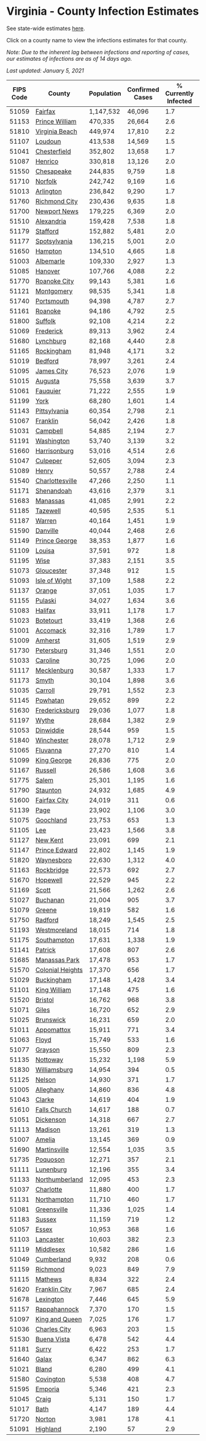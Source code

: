 # Virginia - County Infection Estimates

See state-wide estimates [here](/infections/us-va).

Click on a county name to view the infections estimates for that county.

*Note: Due to the inherent lag between infections and reporting of cases, our estimates of infections are as of 14 days ago.*

*Last updated: January 5, 2021*

|   FIPS Code |                               County |   Population |   Confirmed Cases |   % Currently Infected |   % Total Infected |
|-------------|--------------------------------------|--------------|-------------------|------------------------|--------------------|
|       51059 |                   [Fairfax](fairfax) |    1,147,532 |            46,096 |                    1.7 |               14.9 |
|       51153 |     [Prince William](prince-william) |      470,335 |            26,664 |                    2.6 |               20.5 |
|       51810 |     [Virginia Beach](virginia-beach) |      449,974 |            17,810 |                    2.2 |               12.4 |
|       51107 |                   [Loudoun](loudoun) |      413,538 |            14,569 |                    1.5 |               12.6 |
|       51041 |         [Chesterfield](chesterfield) |      352,802 |            13,658 |                    1.7 |               13.1 |
|       51087 |                   [Henrico](henrico) |      330,818 |            13,126 |                    2.0 |               13.6 |
|       51550 |             [Chesapeake](chesapeake) |      244,835 |             9,759 |                    1.8 |               12.9 |
|       51710 |                   [Norfolk](norfolk) |      242,742 |             9,169 |                    1.6 |               12.4 |
|       51013 |               [Arlington](arlington) |      236,842 |             9,290 |                    1.7 |               14.6 |
|       51760 |       [Richmond City](richmond-city) |      230,436 |             9,635 |                    1.8 |               14.3 |
|       51700 |         [Newport News](newport-news) |      179,225 |             6,369 |                    2.0 |               11.2 |
|       51510 |             [Alexandria](alexandria) |      159,428 |             7,538 |                    1.8 |               18.1 |
|       51179 |                 [Stafford](stafford) |      152,882 |             5,481 |                    2.0 |               12.1 |
|       51177 |         [Spotsylvania](spotsylvania) |      136,215 |             5,001 |                    2.0 |               12.3 |
|       51650 |                   [Hampton](hampton) |      134,510 |             4,665 |                    1.8 |               10.8 |
|       51003 |               [Albemarle](albemarle) |      109,330 |             2,927 |                    1.3 |                8.8 |
|       51085 |                   [Hanover](hanover) |      107,766 |             4,088 |                    2.2 |               12.1 |
|       51770 |         [Roanoke City](roanoke-city) |       99,143 |             5,381 |                    1.6 |               16.9 |
|       51121 |             [Montgomery](montgomery) |       98,535 |             5,341 |                    1.8 |               16.5 |
|       51740 |             [Portsmouth](portsmouth) |       94,398 |             4,787 |                    2.7 |               16.5 |
|       51161 |                   [Roanoke](roanoke) |       94,186 |             4,792 |                    2.5 |               15.6 |
|       51800 |                   [Suffolk](suffolk) |       92,108 |             4,214 |                    2.2 |               15.0 |
|       51069 |               [Frederick](frederick) |       89,313 |             3,962 |                    2.4 |               14.3 |
|       51680 |               [Lynchburg](lynchburg) |       82,168 |             4,440 |                    2.8 |               16.6 |
|       51165 |             [Rockingham](rockingham) |       81,948 |             4,171 |                    3.2 |               17.0 |
|       51019 |                   [Bedford](bedford) |       78,997 |             3,261 |                    2.4 |               12.5 |
|       51095 |             [James City](james-city) |       76,523 |             2,076 |                    1.9 |                9.2 |
|       51015 |                   [Augusta](augusta) |       75,558 |             3,639 |                    3.7 |               14.2 |
|       51061 |                 [Fauquier](fauquier) |       71,222 |             2,555 |                    1.9 |               11.9 |
|       51199 |                         [York](york) |       68,280 |             1,601 |                    1.4 |                7.3 |
|       51143 |         [Pittsylvania](pittsylvania) |       60,354 |             2,798 |                    2.1 |               14.1 |
|       51067 |                 [Franklin](franklin) |       56,042 |             2,426 |                    1.8 |               13.0 |
|       51031 |                 [Campbell](campbell) |       54,885 |             2,194 |                    2.7 |               11.9 |
|       51191 |             [Washington](washington) |       53,740 |             3,139 |                    3.2 |               17.5 |
|       51660 |         [Harrisonburg](harrisonburg) |       53,016 |             4,514 |                    2.6 |               30.8 |
|       51047 |                 [Culpeper](culpeper) |       52,605 |             3,094 |                    2.3 |               21.1 |
|       51089 |                       [Henry](henry) |       50,557 |             2,788 |                    2.4 |               17.1 |
|       51540 |   [Charlottesville](charlottesville) |       47,266 |             2,250 |                    1.1 |               15.4 |
|       51171 |             [Shenandoah](shenandoah) |       43,616 |             2,379 |                    3.1 |               18.9 |
|       51683 |                 [Manassas](manassas) |       41,085 |             2,991 |                    2.2 |               29.3 |
|       51185 |                 [Tazewell](tazewell) |       40,595 |             2,535 |                    5.1 |               18.1 |
|       51187 |                     [Warren](warren) |       40,164 |             1,451 |                    1.9 |               11.8 |
|       51590 |                 [Danville](danville) |       40,044 |             2,468 |                    2.6 |               19.0 |
|       51149 |       [Prince George](prince-george) |       38,353 |             1,877 |                    1.6 |               15.8 |
|       51109 |                     [Louisa](louisa) |       37,591 |               972 |                    1.8 |                8.4 |
|       51195 |                         [Wise](wise) |       37,383 |             2,151 |                    3.5 |               17.1 |
|       51073 |             [Gloucester](gloucester) |       37,348 |               912 |                    1.5 |                7.6 |
|       51093 |       [Isle of Wight](isle-of-wight) |       37,109 |             1,588 |                    2.2 |               14.3 |
|       51137 |                     [Orange](orange) |       37,051 |             1,035 |                    1.7 |                8.9 |
|       51155 |                   [Pulaski](pulaski) |       34,027 |             1,634 |                    3.6 |               14.1 |
|       51083 |                   [Halifax](halifax) |       33,911 |             1,178 |                    1.7 |               10.8 |
|       51023 |               [Botetourt](botetourt) |       33,419 |             1,368 |                    2.6 |               12.6 |
|       51001 |                 [Accomack](accomack) |       32,316 |             1,789 |                    1.7 |               24.5 |
|       51009 |                   [Amherst](amherst) |       31,605 |             1,519 |                    2.9 |               14.6 |
|       51730 |             [Petersburg](petersburg) |       31,346 |             1,551 |                    2.0 |               15.8 |
|       51033 |                 [Caroline](caroline) |       30,725 |             1,096 |                    2.0 |               11.4 |
|       51117 |           [Mecklenburg](mecklenburg) |       30,587 |             1,333 |                    1.7 |               15.6 |
|       51173 |                       [Smyth](smyth) |       30,104 |             1,898 |                    3.6 |               18.9 |
|       51035 |                   [Carroll](carroll) |       29,791 |             1,552 |                    2.3 |               16.6 |
|       51145 |                 [Powhatan](powhatan) |       29,652 |               899 |                    2.2 |                9.5 |
|       51630 |     [Fredericksburg](fredericksburg) |       29,036 |             1,077 |                    1.8 |               12.9 |
|       51197 |                       [Wythe](wythe) |       28,684 |             1,382 |                    2.9 |               14.5 |
|       51053 |               [Dinwiddie](dinwiddie) |       28,544 |               959 |                    1.5 |               10.8 |
|       51840 |             [Winchester](winchester) |       28,078 |             1,712 |                    2.9 |               20.2 |
|       51065 |                 [Fluvanna](fluvanna) |       27,270 |               810 |                    1.4 |               10.2 |
|       51099 |           [King George](king-george) |       26,836 |               775 |                    2.0 |                9.3 |
|       51167 |                   [Russell](russell) |       26,586 |             1,608 |                    3.6 |               17.9 |
|       51775 |                       [Salem](salem) |       25,301 |             1,195 |                    1.6 |               14.7 |
|       51790 |                 [Staunton](staunton) |       24,932 |             1,685 |                    4.9 |               20.4 |
|       51600 |         [Fairfax City](fairfax-city) |       24,019 |               311 |                    0.6 |                4.8 |
|       51139 |                         [Page](page) |       23,902 |             1,106 |                    3.0 |               16.4 |
|       51075 |               [Goochland](goochland) |       23,753 |               653 |                    1.3 |                9.8 |
|       51105 |                           [Lee](lee) |       23,423 |             1,566 |                    3.8 |               19.8 |
|       51127 |                 [New Kent](new-kent) |       23,091 |               699 |                    2.1 |                9.5 |
|       51147 |       [Prince Edward](prince-edward) |       22,802 |             1,145 |                    1.9 |               17.0 |
|       51820 |             [Waynesboro](waynesboro) |       22,630 |             1,312 |                    4.0 |               17.4 |
|       51163 |             [Rockbridge](rockbridge) |       22,573 |               692 |                    2.7 |                8.8 |
|       51670 |                 [Hopewell](hopewell) |       22,529 |               945 |                    2.2 |               13.7 |
|       51169 |                       [Scott](scott) |       21,566 |             1,262 |                    2.6 |               17.5 |
|       51027 |                 [Buchanan](buchanan) |       21,004 |               905 |                    3.7 |               13.0 |
|       51079 |                     [Greene](greene) |       19,819 |               582 |                    1.6 |                9.3 |
|       51750 |                   [Radford](radford) |       18,249 |             1,545 |                    2.5 |               25.8 |
|       51193 |         [Westmoreland](westmoreland) |       18,015 |               714 |                    1.8 |               13.3 |
|       51175 |           [Southampton](southampton) |       17,631 |             1,338 |                    1.9 |               23.6 |
|       51141 |                   [Patrick](patrick) |       17,608 |               807 |                    2.6 |               14.1 |
|       51685 |       [Manassas Park](manassas-park) |       17,478 |               953 |                    1.7 |               21.7 |
|       51570 | [Colonial Heights](colonial-heights) |       17,370 |               656 |                    1.7 |               13.1 |
|       51029 |             [Buckingham](buckingham) |       17,148 |             1,428 |                    3.4 |               32.4 |
|       51101 |         [King William](king-william) |       17,148 |               475 |                    1.6 |                8.8 |
|       51520 |                   [Bristol](bristol) |       16,762 |               968 |                    3.8 |               17.1 |
|       51071 |                       [Giles](giles) |       16,720 |               652 |                    2.9 |               11.4 |
|       51025 |               [Brunswick](brunswick) |       16,231 |               659 |                    2.0 |               13.3 |
|       51011 |             [Appomattox](appomattox) |       15,911 |               771 |                    3.4 |               14.9 |
|       51063 |                       [Floyd](floyd) |       15,749 |               533 |                    1.6 |               10.3 |
|       51077 |                   [Grayson](grayson) |       15,550 |               809 |                    2.3 |               16.5 |
|       51135 |                 [Nottoway](nottoway) |       15,232 |             1,198 |                    5.9 |               24.2 |
|       51830 |         [Williamsburg](williamsburg) |       14,954 |               394 |                    0.5 |                8.9 |
|       51125 |                     [Nelson](nelson) |       14,930 |               371 |                    1.7 |                7.7 |
|       51005 |               [Alleghany](alleghany) |       14,860 |               836 |                    4.8 |               16.6 |
|       51043 |                     [Clarke](clarke) |       14,619 |               404 |                    1.9 |                8.9 |
|       51610 |         [Falls Church](falls-church) |       14,617 |               188 |                    0.7 |                5.6 |
|       51051 |               [Dickenson](dickenson) |       14,318 |               667 |                    2.7 |               13.8 |
|       51113 |                   [Madison](madison) |       13,261 |               319 |                    1.3 |                7.9 |
|       51007 |                     [Amelia](amelia) |       13,145 |               369 |                    0.9 |                9.3 |
|       51690 |         [Martinsville](martinsville) |       12,554 |             1,035 |                    3.5 |               25.9 |
|       51735 |                 [Poquoson](poquoson) |       12,271 |               357 |                    2.1 |                8.9 |
|       51111 |               [Lunenburg](lunenburg) |       12,196 |               355 |                    3.4 |                9.4 |
|       51133 |     [Northumberland](northumberland) |       12,095 |               453 |                    2.3 |               11.8 |
|       51037 |               [Charlotte](charlotte) |       11,880 |               400 |                    1.7 |               10.5 |
|       51131 |           [Northampton](northampton) |       11,710 |               460 |                    1.7 |               17.9 |
|       51081 |           [Greensville](greensville) |       11,336 |             1,025 |                    1.4 |               32.8 |
|       51183 |                     [Sussex](sussex) |       11,159 |               719 |                    1.2 |               23.6 |
|       51057 |                       [Essex](essex) |       10,953 |               368 |                    1.6 |               11.2 |
|       51103 |               [Lancaster](lancaster) |       10,603 |               382 |                    2.3 |               10.7 |
|       51119 |               [Middlesex](middlesex) |       10,582 |               286 |                    1.6 |                8.6 |
|       51049 |             [Cumberland](cumberland) |        9,932 |               208 |                    0.6 |                7.4 |
|       51159 |                 [Richmond](richmond) |        9,023 |               849 |                    7.9 |               38.3 |
|       51115 |                   [Mathews](mathews) |        8,834 |               322 |                    2.4 |               11.0 |
|       51620 |       [Franklin City](franklin-city) |        7,967 |               685 |                    2.4 |               28.5 |
|       51678 |               [Lexington](lexington) |        7,446 |               645 |                    5.9 |               25.1 |
|       51157 |         [Rappahannock](rappahannock) |        7,370 |               170 |                    1.5 |                7.6 |
|       51097 |     [King and Queen](king-and-queen) |        7,025 |               176 |                    1.7 |                8.4 |
|       51036 |         [Charles City](charles-city) |        6,963 |               203 |                    1.5 |               10.2 |
|       51530 |           [Buena Vista](buena-vista) |        6,478 |               542 |                    4.4 |               25.2 |
|       51181 |                       [Surry](surry) |        6,422 |               253 |                    1.7 |               12.6 |
|       51640 |                       [Galax](galax) |        6,347 |               862 |                    6.3 |               46.7 |
|       51021 |                       [Bland](bland) |        6,280 |               499 |                    4.1 |               23.5 |
|       51580 |               [Covington](covington) |        5,538 |               408 |                    4.7 |               21.3 |
|       51595 |                   [Emporia](emporia) |        5,346 |               421 |                    2.3 |               28.9 |
|       51045 |                       [Craig](craig) |        5,131 |               150 |                    1.7 |                9.4 |
|       51017 |                         [Bath](bath) |        4,147 |               189 |                    4.4 |               12.1 |
|       51720 |                     [Norton](norton) |        3,981 |               178 |                    4.1 |               13.6 |
|       51091 |                 [Highland](highland) |        2,190 |                57 |                    2.9 |                8.6 |